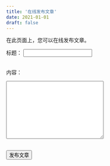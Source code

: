 ```yaml
---
title: '在线发布文章'
date: 2021-01-01
draft: false
---
```


在此页面上，您可以在线发布文章。

<form id="submit-post-form" action="/.netlify/functions/submit-post" method="POST">
  <label for="title">标题：</label>
  <input type="text" id="title" name="title" required><br><br>

<label for="content">内容：</label>
<textarea id="content" name="content" rows="10" cols="30" required></textarea><br><br>

<button type="submit">发布文章</button>

</form>
